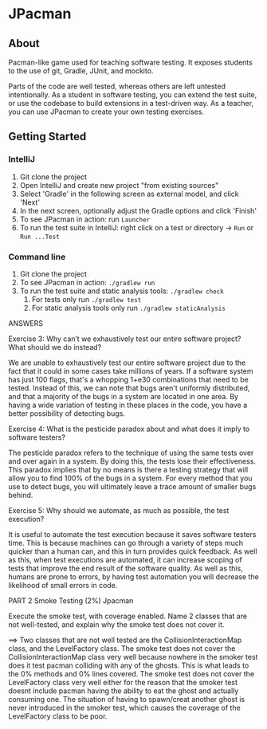 # JPacman


## About

Pacman-like game used for teaching software testing.
It exposes students to the use of git, Gradle, JUnit, and mockito.

Parts of the code are well tested, whereas others are left untested intentionally. As a student in software testing, you can extend the test suite, or use the codebase to build extensions in a test-driven way. As a teacher, you can use JPacman to create your own testing exercises.

## Getting Started

### IntelliJ
1. Git clone the project
2. Open IntelliJ and create new project "from existing sources"
3. Select 'Gradle' in the following screen as external model, and click 'Next'
4. In the next screen, optionally adjust the Gradle options and click 'Finish'
5. To see JPacman in action: run `Launcher`
5. To run the test suite in IntelliJ: right click on a test or directory -> `Run` or `Run ...Test`

### Command line
1. Git clone the project
2. To see JPacman in action: `./gradlew run`
3. To run the test suite and static analysis tools: `./gradlew check`
    1. For tests only run `./gradlew test`
    2. For static analysis tools only run `./gradlew staticAnalysis`
	 
ANSWERS

Exercise 3: Why can’t we exhaustively test our entire software project? What should we do instead?

We are unable to exhaustively test our entire software project due to the fact that it could in some
cases take millions of years. If a software system has just 100 flags, that's a whopping 1+e30 
combinations that need to be tested. Instead of this, we can note that bugs aren't
uniformly distributed, and that a majority of the bugs in a system are located in one area.
By having a wide variation of testing in these places in the code, you have a better possibility
of detecting bugs.


Exercise 4: What is the pesticide paradox about and what does it imply to software testers?

The pesticide paradox refers to the technique of using the same tests over and over again in a
system. By doing this, the tests lose their effectiveness. This paradox implies that by no means 
is there a testing strategy that will allow you to find 100% of the bugs in a system. For every
method that you use to detect bugs, you will ultimately leave a trace amount of smaller bugs behind.


Exercise 5: Why should we automate, as much as possible, the test execution?

It is useful to automate the test execution because it saves software testers time.
This is because machines can go through a variety of steps much quicker than a human can, and 
this in turn provides quick feedback. As well as this, when test executions are automated, 
it can increase scoping of tests that improve the end result of the software quality. As well as this,
humans are prone to errors, by having test automation you will decrease the likelihood of small
errors in code.





PART 2 Smoke Testing (2%) Jpacman

Execute the smoke test, with coverage enabled. Name 2 classes that are not well-tested, and explain why the smoke test does not cover it.

==> Two classes that are not well tested are the CollisionInteractionMap class, and the LevelFactory class. 
The smoke test does not cover the CollisionInteractionMap class very well because nowhere in the smoker test does it test 
pacman colliding with any of the ghosts. This is what leads to the 0% methods and 0% lines covered.
The smoke test does not cover the LevelFactory class very well either for the reason that the smoker test doesnt include 
pacman having the ability to eat the ghost and actually consuming one. The situation of having to spawn/creat another ghost
is never introduced in the smoker test, which causes the coverage of the LevelFactory class to be poor.